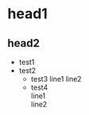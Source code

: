 # head1

## head2

* test1
* test2
  * test3
    line1
    line2
  * test4  
    line1  
    line2  
